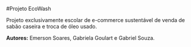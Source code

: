 #Projeto EcoWash

Projeto exclusivamente escolar de e-commerce sustentável de venda de sabão caseira e troca de óleo usado.

**Autores:** Emerson Soares, Gabriela Goulart e Gabriel Souza.
